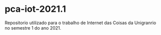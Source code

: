 # pca-iot-2021.1
Repositorio utilizado para o trabalho de Internet das Coisas da Unigranrio no semestre 1 do ano 2021.
